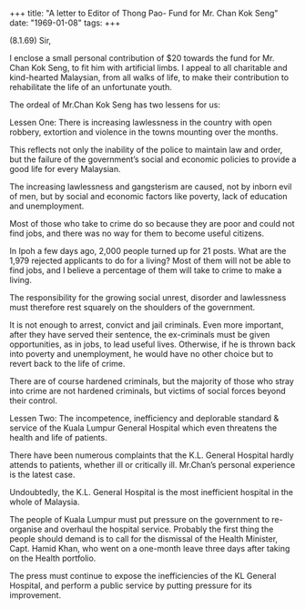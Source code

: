 +++ 
title: "A letter to Editor of Thong Pao- Fund for Mr. Chan Kok Seng"
date: "1969-01-08"
tags:
+++

(8.1.69)
Sir,

I enclose a small personal contribution of $20 towards the fund for Mr. Chan Kok Seng, to fit him with artificial limbs. I appeal to all charitable and kind-hearted Malaysian, from all walks of life, to make their contribution to rehabilitate the life of an unfortunate youth.

The ordeal of Mr.Chan Kok Seng has two lessens for us:

Lessen One: There is increasing lawlessness in the country with open robbery, extortion and violence in the towns mounting over the months.
	
This reflects not only the inability of the police to maintain law and order, but the failure of the government’s social and economic policies to provide a good life for every Malaysian.</u>
	
The increasing lawlessness and gangsterism are caused, not by inborn evil of men, but by social and economic factors like poverty, lack of education and unemployment.
	
Most of those who take to crime do so because they are poor and could not find jobs, and there was no way for them to become useful citizens.
	
In Ipoh a few days ago, 2,000 people turned up for 21 posts. What are the 1,979 rejected applicants to do for a living? Most of them will not be able to find jobs, and I believe a percentage of them will take to crime to make a living.
	
The responsibility for the growing social unrest, disorder and lawlessness must therefore rest squarely on the shoulders of the government.
	
It is not enough to arrest, convict and jail criminals. Even more important, after they have served their sentence, the ex-criminals must be given opportunities, as in jobs, to lead useful lives. Otherwise, if he is thrown back into poverty and unemployment, he would have no other choice but to revert back to the life of crime.
	
There are of course hardened criminals, but the majority of those who stray into crime are not hardened criminals, but victims of social forces beyond their control.
	
Lessen Two: The incompetence, inefficiency and deplorable standard & service of the Kuala Lumpur General Hospital which even threatens the health and life of patients.
	
There have been numerous complaints that the K.L. General Hospital hardly attends to patients, whether ill or critically ill. Mr.Chan’s personal experience is the latest case.
	
Undoubtedly, the K.L. General Hospital is the most inefficient hospital in the whole of Malaysia.
	
The people of Kuala Lumpur must put pressure on the government to re-organise and overhaul the hospital service. Probably the first thing the people should demand is to call for the dismissal of the Health Minister, Capt. Hamid Khan, who went on a one-month leave three days after taking on the Health portfolio.
	
The press must continue to expose the inefficiencies of the KL General Hospital, and perform a public service by putting pressure for its improvement. 
